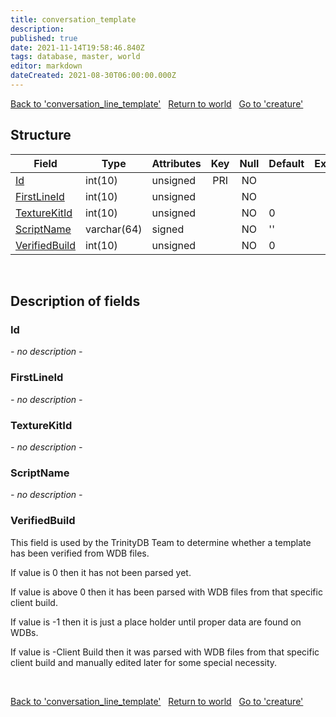 ```yaml
---
title: conversation_template
description: 
published: true
date: 2021-11-14T19:58:46.840Z
tags: database, master, world
editor: markdown
dateCreated: 2021-08-30T06:00:00.000Z
---
```


<a href="https://dev.trinitycore.info/en/database/master/world/conversation_line_template" class="mt-5 v-btn v-btn--depressed v-btn--flat v-btn--outlined theme--light v-size--default darkblue--text text--lighten-3"><span class="v-btn__content"><i aria-hidden="true" class="v-icon notranslate v-icon--left mdi mdi-arrow-left theme--light"></i><span>Back to 'conversation_line_template'</span></span></a>&nbsp;&nbsp;&nbsp;<a href="https://dev.trinitycore.info/en/database/master/world/home" class="mt-5 v-btn v-btn--depressed v-btn--flat v-btn--outlined theme--light v-size--default darkblue--text text--lighten-3"><span class="v-btn__content"><i aria-hidden="true" class="v-icon notranslate v-icon--left mdi mdi-home-outline theme--light"></i><span>Return to world</span></span></a>&nbsp;&nbsp;&nbsp;<a href="https://dev.trinitycore.info/en/database/master/world/creature" class="mt-5 v-btn v-btn--depressed v-btn--flat v-btn--outlined theme--light v-size--default darkblue--text text--lighten-3"><span class="v-btn__content"><span>Go to 'creature'</span><i aria-hidden="true" class="v-icon notranslate v-icon--right mdi mdi-arrow-right theme--light"></i></span></a>

## Structure

| Field | Type | Attributes | Key | Null | Default | Extra | Comment |
| --- | --- | --- | :---: | :---: | --- | --- | --- |
| [Id](#id) | int(10) | unsigned | PRI | NO |  |  |  |
| [FirstLineId](#firstlineid) | int(10) | unsigned |  | NO |  |  |  |
| [TextureKitId](#texturekitid) | int(10) | unsigned |  | NO | 0 |  |  |
| [ScriptName](#scriptname) | varchar(64) | signed |  | NO | '' |  |  |
| [VerifiedBuild](#verifiedbuild) | int(10) | unsigned |  | NO | 0 |  |  |
&nbsp;
## Description of fields

### Id
*- no description -*
&nbsp;

### FirstLineId
*- no description -*
&nbsp;

### TextureKitId
*- no description -*
&nbsp;

### ScriptName
*- no description -*
&nbsp;

### VerifiedBuild
This field is used by the TrinityDB Team to determine whether a template has been verified from WDB files.

If value is 0 then it has not been parsed yet.

If value is above 0 then it has been parsed with WDB files from that specific client build.

If value is -1 then it is just a place holder until proper data are found on WDBs.

If value is -Client Build then it was parsed with WDB files from that specific client build and manually edited later for some special necessity.

&nbsp;

<a href="https://dev.trinitycore.info/en/database/master/world/conversation_line_template" class="mt-5 v-btn v-btn--depressed v-btn--flat v-btn--outlined theme--light v-size--default darkblue--text text--lighten-3"><span class="v-btn__content"><i aria-hidden="true" class="v-icon notranslate v-icon--left mdi mdi-arrow-left theme--light"></i><span>Back to 'conversation_line_template'</span></span></a>&nbsp;&nbsp;&nbsp;<a href="https://dev.trinitycore.info/en/database/master/world/home" class="mt-5 v-btn v-btn--depressed v-btn--flat v-btn--outlined theme--light v-size--default darkblue--text text--lighten-3"><span class="v-btn__content"><i aria-hidden="true" class="v-icon notranslate v-icon--left mdi mdi-home-outline theme--light"></i><span>Return to world</span></span></a>&nbsp;&nbsp;&nbsp;<a href="https://dev.trinitycore.info/en/database/master/world/creature" class="mt-5 v-btn v-btn--depressed v-btn--flat v-btn--outlined theme--light v-size--default darkblue--text text--lighten-3"><span class="v-btn__content"><span>Go to 'creature'</span><i aria-hidden="true" class="v-icon notranslate v-icon--right mdi mdi-arrow-right theme--light"></i></span></a>

